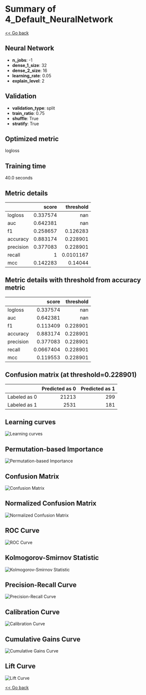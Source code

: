 # Summary of 4_Default_NeuralNetwork

[<< Go back](../README.md)


## Neural Network
- **n_jobs**: -1
- **dense_1_size**: 32
- **dense_2_size**: 16
- **learning_rate**: 0.05
- **explain_level**: 2

## Validation
 - **validation_type**: split
 - **train_ratio**: 0.75
 - **shuffle**: True
 - **stratify**: True

## Optimized metric
logloss

## Training time

40.0 seconds

## Metric details
|           |    score |   threshold |
|:----------|---------:|------------:|
| logloss   | 0.337574 | nan         |
| auc       | 0.642381 | nan         |
| f1        | 0.258657 |   0.126283  |
| accuracy  | 0.883174 |   0.228901  |
| precision | 0.377083 |   0.228901  |
| recall    | 1        |   0.0101167 |
| mcc       | 0.142283 |   0.14044   |


## Metric details with threshold from accuracy metric
|           |     score |   threshold |
|:----------|----------:|------------:|
| logloss   | 0.337574  |  nan        |
| auc       | 0.642381  |  nan        |
| f1        | 0.113409  |    0.228901 |
| accuracy  | 0.883174  |    0.228901 |
| precision | 0.377083  |    0.228901 |
| recall    | 0.0667404 |    0.228901 |
| mcc       | 0.119553  |    0.228901 |


## Confusion matrix (at threshold=0.228901)
|              |   Predicted as 0 |   Predicted as 1 |
|:-------------|-----------------:|-----------------:|
| Labeled as 0 |            21213 |              299 |
| Labeled as 1 |             2531 |              181 |

## Learning curves
![Learning curves](learning_curves.png)

## Permutation-based Importance
![Permutation-based Importance](permutation_importance.png)
## Confusion Matrix

![Confusion Matrix](confusion_matrix.png)


## Normalized Confusion Matrix

![Normalized Confusion Matrix](confusion_matrix_normalized.png)


## ROC Curve

![ROC Curve](roc_curve.png)


## Kolmogorov-Smirnov Statistic

![Kolmogorov-Smirnov Statistic](ks_statistic.png)


## Precision-Recall Curve

![Precision-Recall Curve](precision_recall_curve.png)


## Calibration Curve

![Calibration Curve](calibration_curve_curve.png)


## Cumulative Gains Curve

![Cumulative Gains Curve](cumulative_gains_curve.png)


## Lift Curve

![Lift Curve](lift_curve.png)



[<< Go back](../README.md)
